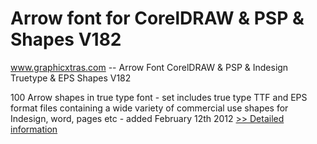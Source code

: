 # Arrow font for CorelDRAW & PSP & Shapes V182
www.graphicxtras.com -- Arrow Font CorelDRAW & PSP & Indesign Truetype & EPS Shapes V182

100 Arrow shapes in true type font - set includes true type TTF and EPS format files containing a wide variety of commercial use shapes for Indesign, word, pages etc - added February 12th 2012
[>> Detailed information](https://secure.shareit.com/shareit/product.html?productid=300502266&affiliateid=200057808)